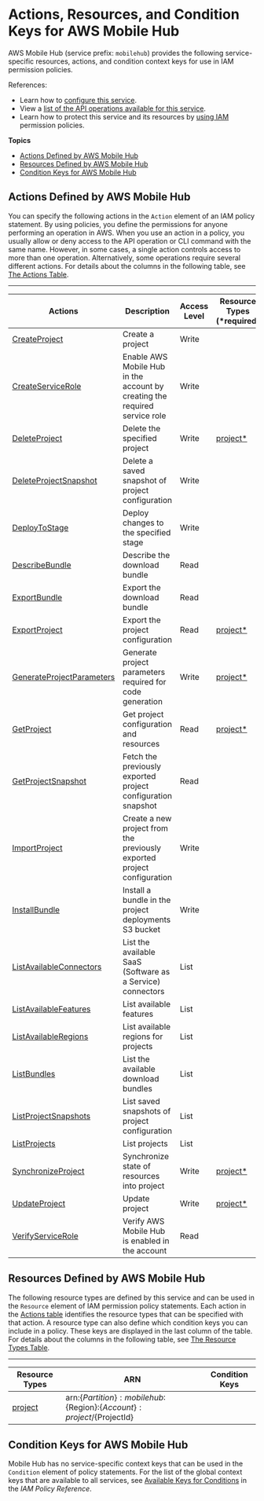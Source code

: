 # Actions, Resources, and Condition Keys for AWS Mobile Hub<a name="list_awsmobilehub"></a>

AWS Mobile Hub \(service prefix: `mobilehub`\) provides the following service\-specific resources, actions, and condition context keys for use in IAM permission policies\.

References:
+ Learn how to [configure this service](https://docs.aws.amazon.com/mobile-hub/latest/developerguide/)\.
+ View a [list of the API operations available for this service](https://docs.aws.amazon.com/mobile-hub/latest/developerguide/)\.
+ Learn how to protect this service and its resources by [using IAM](https://docs.aws.amazon.com/mobile-hub/latest/developerguide/reference-mobile-hub-iam-auth-access.html) permission policies\.

**Topics**
+ [Actions Defined by AWS Mobile Hub](#awsmobilehub-actions-as-permissions)
+ [Resources Defined by AWS Mobile Hub](#awsmobilehub-resources-for-iam-policies)
+ [Condition Keys for AWS Mobile Hub](#awsmobilehub-policy-keys)

## Actions Defined by AWS Mobile Hub<a name="awsmobilehub-actions-as-permissions"></a>

You can specify the following actions in the `Action` element of an IAM policy statement\. By using policies, you define the permissions for anyone performing an operation in AWS\. When you use an action in a policy, you usually allow or deny access to the API operation or CLI command with the same name\. However, in some cases, a single action controls access to more than one operation\. Alternatively, some operations require several different actions\. For details about the columns in the following table, see [The Actions Table](reference_policies_actions-resources-contextkeys.md#actions_table)\.


****  

| Actions | Description | Access Level | Resource Types \(\*required\) | Condition Keys | Dependent Actions | 
| --- | --- | --- | --- | --- | --- | 
|   [ CreateProject ](https://docs.aws.amazon.com/mobile-hub/latest/developerguide/managed-policies.html)  | Create a project | Write |  |  |  | 
|   [ CreateServiceRole ](https://docs.aws.amazon.com/mobile-hub/latest/developerguide/managed-policies.html)  | Enable AWS Mobile Hub in the account by creating the required service role | Write |  |  |  | 
|   [ DeleteProject ](https://docs.aws.amazon.com/mobile-hub/latest/developerguide/managed-policies.html)  | Delete the specified project | Write |   [ project\* ](#awsmobilehub-project)   |  |  | 
|   [ DeleteProjectSnapshot ](https://docs.aws.amazon.com/mobile-hub/latest/developerguide/managed-policies.html)  | Delete a saved snapshot of project configuration | Write |  |  |  | 
|   [ DeployToStage ](https://docs.aws.amazon.com/mobile-hub/latest/developerguide/managed-policies.html)  | Deploy changes to the specified stage | Write |  |  |  | 
|   [ DescribeBundle ](https://docs.aws.amazon.com/mobile-hub/latest/developerguide/managed-policies.html)  | Describe the download bundle | Read |  |  |  | 
|   [ ExportBundle ](https://docs.aws.amazon.com/mobile-hub/latest/developerguide/managed-policies.html)  | Export the download bundle | Read |  |  |  | 
|   [ ExportProject ](https://docs.aws.amazon.com/mobile-hub/latest/developerguide/managed-policies.html)  | Export the project configuration | Read |   [ project\* ](#awsmobilehub-project)   |  |  | 
|   [ GenerateProjectParameters ](https://docs.aws.amazon.com/mobile-hub/latest/developerguide/managed-policies.html)  | Generate project parameters required for code generation | Write |   [ project\* ](#awsmobilehub-project)   |  |  | 
|   [ GetProject ](https://docs.aws.amazon.com/mobile-hub/latest/developerguide/managed-policies.html)  | Get project configuration and resources | Read |   [ project\* ](#awsmobilehub-project)   |  |  | 
|   [ GetProjectSnapshot ](https://docs.aws.amazon.com/mobile-hub/latest/developerguide/managed-policies.html)  | Fetch the previously exported project configuration snapshot | Read |  |  |  | 
|   [ ImportProject ](https://docs.aws.amazon.com/mobile-hub/latest/developerguide/managed-policies.html)  | Create a new project from the previously exported project configuration | Write |  |  |  | 
|   [ InstallBundle ](https://docs.aws.amazon.com/mobile-hub/latest/developerguide/managed-policies.html)  | Install a bundle in the project deployments S3 bucket | Write |  |  |  | 
|   [ ListAvailableConnectors ](https://docs.aws.amazon.com/mobile-hub/latest/developerguide/managed-policies.html)  | List the available SaaS \(Software as a Service\) connectors | List |  |  |  | 
|   [ ListAvailableFeatures ](https://docs.aws.amazon.com/mobile-hub/latest/developerguide/managed-policies.html)  | List available features | List |  |  |  | 
|   [ ListAvailableRegions ](https://docs.aws.amazon.com/mobile-hub/latest/developerguide/managed-policies.html)  | List available regions for projects | List |  |  |  | 
|   [ ListBundles ](https://docs.aws.amazon.com/mobile-hub/latest/developerguide/managed-policies.html)  | List the available download bundles | List |  |  |  | 
|   [ ListProjectSnapshots ](https://docs.aws.amazon.com/mobile-hub/latest/developerguide/managed-policies.html)  | List saved snapshots of project configuration | List |  |  |  | 
|   [ ListProjects ](https://docs.aws.amazon.com/mobile-hub/latest/developerguide/managed-policies.html)  | List projects | List |  |  |  | 
|   [ SynchronizeProject ](https://docs.aws.amazon.com/mobile-hub/latest/developerguide/managed-policies.html)  | Synchronize state of resources into project | Write |   [ project\* ](#awsmobilehub-project)   |  |  | 
|   [ UpdateProject ](https://docs.aws.amazon.com/mobile-hub/latest/developerguide/managed-policies.html)  | Update project | Write |   [ project\* ](#awsmobilehub-project)   |  |  | 
|   [ VerifyServiceRole ](https://docs.aws.amazon.com/mobile-hub/latest/developerguide/managed-policies.html)  | Verify AWS Mobile Hub is enabled in the account | Read |  |  |  | 

## Resources Defined by AWS Mobile Hub<a name="awsmobilehub-resources-for-iam-policies"></a>

The following resource types are defined by this service and can be used in the `Resource` element of IAM permission policy statements\. Each action in the [Actions table](#awsmobilehub-actions-as-permissions) identifies the resource types that can be specified with that action\. A resource type can also define which condition keys you can include in a policy\. These keys are displayed in the last column of the table\. For details about the columns in the following table, see [The Resource Types Table](reference_policies_actions-resources-contextkeys.md#resources_table)\.


****  

| Resource Types | ARN | Condition Keys | 
| --- | --- | --- | 
|   [ project ](https://docs.aws.amazon.com/mobile-hub/latest/developerguide/reference-mobile-hub-iam-managed-policies.html)  |  arn:$\{Partition\}:mobilehub:$\{Region\}:$\{Account\}:project/$\{ProjectId\}  |  | 

## Condition Keys for AWS Mobile Hub<a name="awsmobilehub-policy-keys"></a>

Mobile Hub has no service\-specific context keys that can be used in the `Condition` element of policy statements\. For the list of the global context keys that are available to all services, see [Available Keys for Conditions](reference_policies_condition-keys.html#AvailableKeys) in the *IAM Policy Reference*\.
